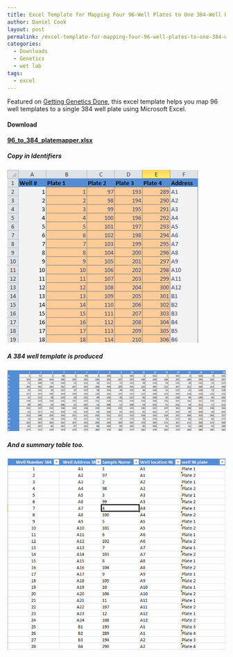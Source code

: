 ```yaml
---
title: Excel Template for Mapping Four 96-Well Plates to One 384-Well Plate
author: Daniel Cook
layout: post
permalink: /excel-template-for-mapping-four-96-well-plates-to-one-384-well-plate/
categories:
  - Downloads
  - Genetics
  - wet lab
tags:
  - excel
---
```


Featured on [Getting Genetics Done][1], this excel template helps you map 96 well templates to a single 384 well plate using Microsoft Excel.

#### Download
  
__[96_to_384_platemapper.xlsx](/media/96_to_384_platemapper.xlsx)__


##### Copy in Identifiers
    
![](/media/Screen-Shot-2013-03-06-at-10.55.08-AM.png)
      
##### A 384 well template is produced
![](/media/Screen-Shot-2013-03-06-at-10.55.30-AM.png)

##### And a summary table too.

![](/media/Screen-Shot-2013-03-06-at-10.55.41-AM.png)

 [1]: http://gettinggeneticsdone.blogspot.com/2011/09/excel-template-for-mapping-four-96-well.html